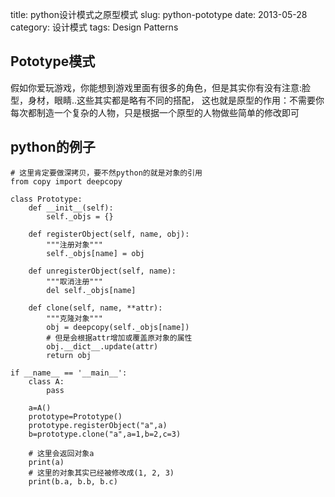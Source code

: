 title: python设计模式之原型模式
slug: python-pototype
date: 2013-05-28
category: 设计模式
tags: Design Patterns

Pototype模式
-------

假如你爱玩游戏，你能想到游戏里面有很多的角色，但是其实你有没有注意:脸型，身材，眼睛..这些其实都是略有不同的搭配，
这也就是原型的作用：不需要你每次都制造一个复杂的人物，只是根据一个原型的人物做些简单的修改即可

python的例子
-----

    # 这里肯定要做深拷贝，要不然python的就是对象的引用
    from copy import deepcopy

    class Prototype:
        def __init__(self):
            self._objs = {}

        def registerObject(self, name, obj):
            """注册对象"""
            self._objs[name] = obj

        def unregisterObject(self, name):
            """取消注册"""
            del self._objs[name]

        def clone(self, name, **attr):
            """克隆对象"""
            obj = deepcopy(self._objs[name])
            # 但是会根据attr增加或覆盖原对象的属性
            obj.__dict__.update(attr)
            return obj

    if __name__ == '__main__':
        class A:
            pass

        a=A()
        prototype=Prototype()
        prototype.registerObject("a",a)
        b=prototype.clone("a",a=1,b=2,c=3)

        # 这里会返回对象a
        print(a)
        # 这里的对象其实已经被修改成(1, 2, 3)
        print(b.a, b.b, b.c)
